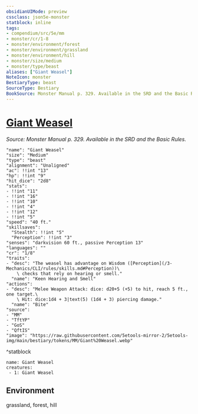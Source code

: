 ```yaml
---
obsidianUIMode: preview
cssclass: json5e-monster
statblock: inline
tags:
- compendium/src/5e/mm
- monster/cr/1-8
- monster/environment/forest
- monster/environment/grassland
- monster/environment/hill
- monster/size/medium
- monster/type/beast
aliases: ["Giant Weasel"]
NoteIcon: monster
BestiaryType: beast
SourceType: Bestiary
BookSource: Monster Manual p. 329. Available in the SRD and the Basic Rules.
---
```

# [Giant Weasel](3-Mechanics\CLI\bestiary\beast/giant-weasel.md)
*Source: Monster Manual p. 329. Available in the SRD and the Basic Rules.*  

```statblock
"name": "Giant Weasel"
"size": "Medium"
"type": "beast"
"alignment": "Unaligned"
"ac": !!int "13"
"hp": !!int "9"
"hit_dice": "2d8"
"stats":
- !!int "11"
- !!int "16"
- !!int "10"
- !!int "4"
- !!int "12"
- !!int "5"
"speed": "40 ft."
"skillsaves":
  "Stealth": !!int "5"
  "Perception": !!int "3"
"senses": "darkvision 60 ft., passive Perception 13"
"languages": ""
"cr": "1/8"
"traits":
- "desc": "The weasel has advantage on Wisdom ([Perception](/3-Mechanics/CLI/rules/skills.md#Perception))\
    \ checks that rely on hearing or smell."
  "name": "Keen Hearing and Smell"
"actions":
- "desc": "Melee Weapon Attack: dice: d20+5 (+5) to hit, reach 5 ft., one target.\
    \ Hit: dice:1d4 + 3|text(5) (1d4 + 3) piercing damage."
  "name": "Bite"
"source":
- "MM"
- "TftYP"
- "GoS"
- "QftIS"
"image": "https://raw.githubusercontent.com/5etools-mirror-2/5etools-img/main/bestiary/tokens/MM/Giant%20Weasel.webp"
```
^statblock

```encounter-table
name: Giant Weasel
creatures:
 - 1: Giant Weasel
```

## Environment

grassland, forest, hill